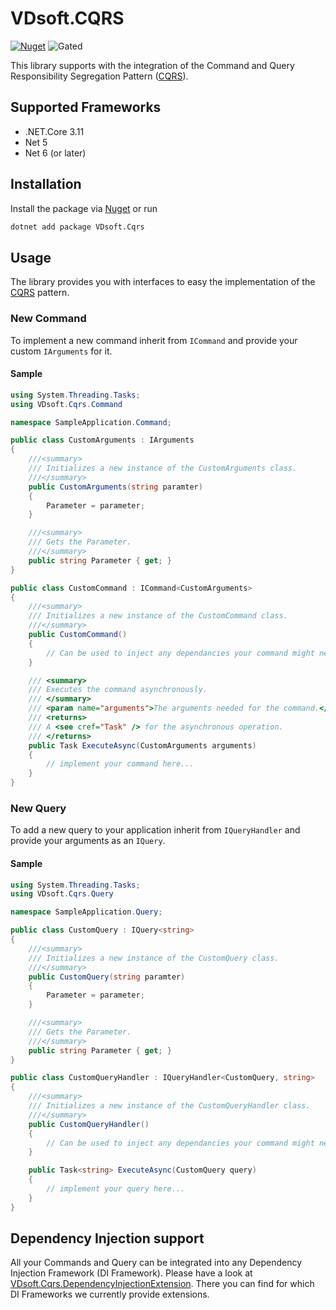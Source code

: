 # VDsoft.CQRS

[![Nuget](https://img.shields.io/badge/nuget-VDsoft.CQRS-00325f)](https://www.nuget.org/packages/VDsoft.Cqrs/)
![Gated](https://github.com/VDSoft/CQRS/actions/workflows/gated.yml/badge.svg)

This library supports with the integration of the Command and Query Responsibility Segregation Pattern ([CQRS](https://martinfowler.com/bliki/CQRS.html)).

## Supported Frameworks

- .NET.Core 3.11
- Net 5
- Net 6 (or later)

## Installation

Install the package via [Nuget](https://www.nuget.org/packages/VDsoft.Cqrs/) or run
```bash
dotnet add package VDsoft.Cqrs
```

## Usage

The library provides you with interfaces to easy the implementation of the [CQRS](https://martinfowler.com/bliki/CQRS.html) pattern.

### New Command
To implement a new command inherit from `ICommand` and provide your custom `IArguments` for it.

#### Sample

``` csharp
using System.Threading.Tasks;
using VDsoft.Cqrs.Command

namespace SampleApplication.Command;

public class CustomArguments : IArguments
{
    ///<summary>
    /// Initializes a new instance of the CustomArguments class.
    ///</summary>
    public CustomArguments(string paramter)
    {
        Parameter = parameter;
    }

    ///<summary>
    /// Gets the Parameter.
    ///</summary>
    public string Parameter { get; }
}

public class CustomCommand : ICommand<CustomArguments>
{
    ///<summary>
    /// Initializes a new instance of the CustomCommand class.
    ///</summary>
    public CustomCommand()
    {
        // Can be used to inject any dependancies your command might need.
    }

    /// <summary>
    /// Executes the command asynchronously.
    /// </summary>
    /// <param name="arguments">The arguments needed for the command.</param>
    /// <returns>
    /// A <see cref="Task" /> for the asynchronous operation.
    /// </returns>
    public Task ExecuteAsync(CustomArguments arguments)
    {
        // implement your command here...
    }
}
```

### New Query
To add a new query to your application inherit from `IQueryHandler` and provide your arguments as an `IQuery`.

#### Sample

``` csharp
using System.Threading.Tasks;
using VDsoft.Cqrs.Query

namespace SampleApplication.Query;

public class CustomQuery : IQuery<string>
{
    ///<summary>
    /// Initializes a new instance of the CustomQuery class.
    ///</summary>
    public CustomQuery(string paramter)
    {
        Parameter = parameter;
    }

    ///<summary>
    /// Gets the Parameter.
    ///</summary>
    public string Parameter { get; }
}

public class CustomQueryHandler : IQueryHandler<CustomQuery, string>
{
    ///<summary>
    /// Initializes a new instance of the CustomQueryHandler class.
    ///</summary>
    public CustomQueryHandler()
    {
        // Can be used to inject any dependancies your command might need.
    }

    public Task<string> ExecuteAsync(CustomQuery query)
    {
        // implement your query here...
    }
}
```

## Dependency Injection support

All your Commands and Query can be integrated into any Dependency Injection Framework (DI Framework).
Please have a look at [VDsoft.Cqrs.DependencyInjectionExtension](https://www.nuget.org/packages/VDsoft.Cqrs.DependencyInjectionExtension/). There you can find for which DI Frameworks we currently provide extensions.